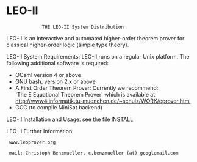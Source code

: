 # LEO-II

                 THE LEO-II System Distribution

LEO-II is an interactive and automated  higher-order theorem prover for 
classical higher-order logic (simple type theory).


LEO-II System Requirements:
   LEO-II runs on a regular Unix platform. 
   The following additional software is required:
   - OCaml version 4 or above
   - GNU bash, version 2.x or above
   - A First Order Theorem Prover: Currently we recommend:  
      'The E Equational Theorem Prover' which is available at 
      http://www4.informatik.tu-muenchen.de/~schulz/WORK/eprover.html
   - GCC (to compile MiniSat backend)


LEO-II Installation and Usage: see the file INSTALL


LEO-II Further Information:

     www.leoprover.org

     mail: Christoph Benzmueller, c.benzmueller (at) googlemail.com


